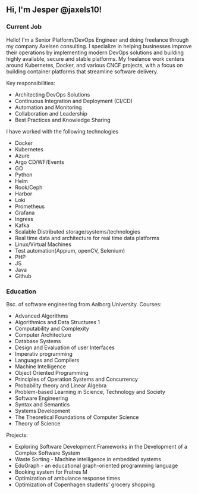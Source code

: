 ## Hi, I'm Jesper @jaxels10! 

### Current Job
Hello! I'm a Senior Platform/DevOps Engineer and doing freelance through my company Axelsen consulting. I specialize in helping businesses improve their operations by implementing modern DevOps solutions and building highly available, secure and stable platforms. My freelance work centers around Kubernetes, Docker, and various CNCF projects, with a focus on building container platforms that streamline software delivery.

Key responsibilities:
- Architecting DevOps Solutions
- Continuous Integration and Deployment (CI/CD)
- Automation and Monitoring
- Collaboration and Leadership
- Best Practices and Knowledge Sharing

I have worked with the following technologies
* Docker
* Kubernetes
* Azure
* Argo CD/WF/Events
* GO
* Python
* Helm
* Rook/Ceph
* Harbor
* Loki
* Prometheus
* Grafana
* Ingress
* Kafka
* Scalable Distributed storage/systems/technologies
* Real time data and architecture for real time data platforms
* Linux/Virtual Machines
* Test automation(Appium, openCV, Selenium)
* PHP
* JS
* Java
* Github

### Education
Bsc. of software engineering from Aalborg University. 
Courses: 
  - Advanced Algorithms 
  - Algorithmics and Data Structures 1 
  - Computability and Complexity 
  - Computer Architecture 
  - Database Systems 
  - Design and Evaluation of user Interfaces 
  - Imperativ programming 
  - Languages and Compilers 
  - Machine Intelligence 
  - Object Oriented Programming 
  - Principles of Operation Systems and Concurrency 
  - Probability theory and Linear Algebra 
  - Problem-based Learning in Science, Technology and Society 
  - Software Engineering 
  - Syntax and Semantics 
  - Systems Development 
  - The Theoretical Foundations of Computer Science 
  - Theory of Science

Projects: 
  - Exploring Software Development Frameworks in the Development of a Complex Software System 
  - Waste Sorting - Machine intelligence in embedded systems 
  - EduGraph - an educational graph-oriented programming language 
  - Booking system for Fratres M 
  - Optimization of ambulance response times 
  - Optimization of Copenhagen students' grocery shopping
